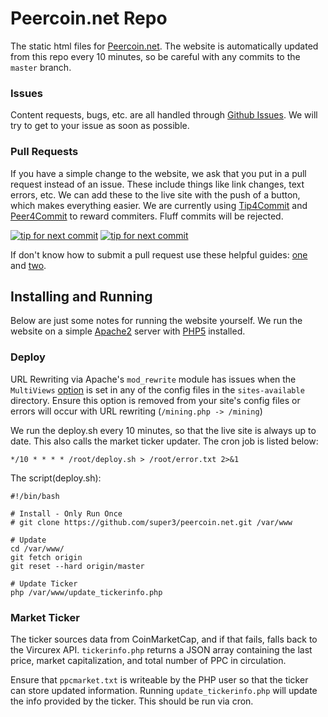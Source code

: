 Peercoin.net Repo
============
The static html files for [Peercoin.net](http://peercoin.net). The website is automatically updated from this repo every 10 minutes, so be careful with any commits to the `master` branch.


### Issues
Content requests, bugs, etc. are all handled through [Github Issues](https://github.com/super3/Peercoin.net/issues). We will try to get to your issue as soon as possible.

### Pull Requests
If you have a simple change to the website, we ask that you put in a pull request instead of an issue. These include things like link changes, text errors, etc. We can add these to the live site with the push of a button, which makes everything easier. We are currently using [Tip4Commit](http://tip4commit.com/projects/222) and [Peer4Commit](http://peer4commit.com/projects/2) to reward commiters. Fluff commits will be rejected. 

[![tip for next commit](http://tip4commit.com/projects/222.svg)](http://tip4commit.com/projects/222) [![tip for next commit](http://peer4commit.com/projects/50.svg)](http://peer4commit.com/projects/50)

If don't know how to submit a pull request use these helpful guides: [one](https://help.github.com/articles/using-pull-requests) and [two](https://gun.io/blog/how-to-github-fork-branch-and-pull-request/). 

## Installing and Running
Below are just some notes for running the website yourself. We run the website on a simple [Apache2](https://httpd.apache.org/) server with [PHP5](http://php.net/) installed.

### Deploy
URL Rewriting via Apache's ```mod_rewrite``` module has issues when the ```MultiViews``` [option](https://httpd.apache.org/docs/2.2/mod/core.html#options) is set in any of the config files in the ```sites-available``` directory. Ensure this option is removed from your site's config files or errors will occur with URL rewriting (```/mining.php -> /mining```)

We run the deploy.sh every 10 minutes, so that the live site is always up to date. This also calls the market ticker updater. The cron job
is listed below:

	*/10 * * * * /root/deploy.sh > /root/error.txt 2>&1

The script(deploy.sh):

    #!/bin/bash

	# Install - Only Run Once
	# git clone https://github.com/super3/peercoin.net.git /var/www
	
	# Update
	cd /var/www/
	git fetch origin
	git reset --hard origin/master
	
	# Update Ticker
	php /var/www/update_tickerinfo.php


### Market Ticker
The ticker sources data from CoinMarketCap, and if that fails, falls back to the Vircurex API. `tickerinfo.php` returns a JSON array containing the last price, market capitalization, and total number of PPC in circulation.

Ensure that `ppcmarket.txt` is writeable by the PHP user so that the ticker can store updated information. Running `update_tickerinfo.php` will update the info provided by the ticker. This should be run via cron.
